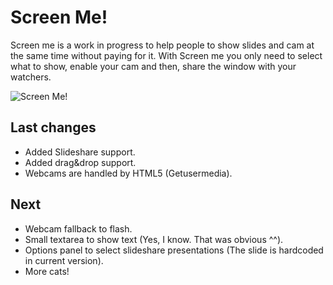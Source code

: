 Screen Me!
==========
Screen me is a work in progress to help people to show slides and cam at the same time without paying for it. With Screen me you only need to select what to show, enable your cam and then, share the window with your watchers.

![Screen Me!](http://davidmogar.leakedbits.com/uploads/github/screenme.png)

Last changes
------------
* Added Slideshare support.
* Added drag&drop support.
* Webcams are handled by HTML5 (Getusermedia).

Next
----
* Webcam fallback to flash.
* Small textarea to show text (Yes, I know. That was obvious ^^).
* Options panel to select slideshare presentations (The slide is hardcoded in current version).
* More cats!
